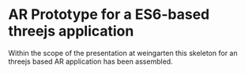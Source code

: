 # AR Prototype for a ES6-based threejs application

Within the scope of the presentation at weingarten this skeleton for an threejs based AR application has been assembled.


